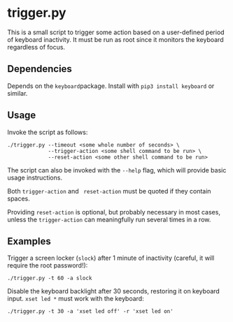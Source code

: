 # trigger.py

This is a small script to trigger some action based on a user-defined 
period of keyboard inactivity. It must be run as root since it monitors
the keyboard regardless of focus.

## Dependencies

Depends on the ```keyboard```package. Install with ```pip3 install keyboard``` or similar.

## Usage

Invoke the script as follows:
```
./trigger.py --timeout <some whole number of seconds> \
             --trigger-action <some shell command to be run> \
             --reset-action <some other shell command to be run>
```

The script can also be invoked with the ```--help``` flag, which will provide basic usage instructions.

Both ```trigger-action``` and ``` reset-action``` must be quoted if they contain spaces.

Providing ```reset-action``` is optional, but probably necessary in most cases, unless the ```trigger-action``` can meaningfully run several times in a row.

## Examples

Trigger a screen locker (```slock```) after 1 minute of inactivity (careful, it will require the root password!):
```
./trigger.py -t 60 -a slock
```

Disable the keyboard backlight after 30 seconds, restoring it on keyboard input. ```xset led *``` must work with the keyboard:
```
./trigger.py -t 30 -a 'xset led off' -r 'xset led on'
